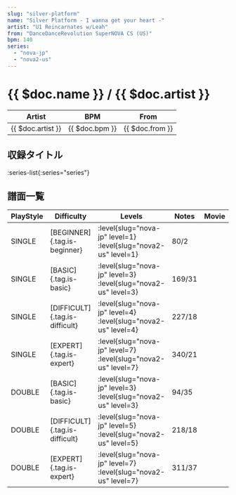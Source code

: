```yaml
---
slug: "silver-platform"
name: "Silver Platform - I wanna get your heart -"
artist: "U1 Reincarnates w/Leah"
from: "DanceDanceRevolution SuperNOVA CS (US)"
bpm: 140
series:
  - "nova-jp"
  - "nova2-us"
---
```


# {{ $doc.name }} / {{ $doc.artist }}

|Artist|BPM|From|
|------|---|----|
|{{ $doc.artist }}|{{ $doc.bpm }}|{{ $doc.from }}|

## 収録タイトル

:series-list{:series="series"}

## 譜面一覧

|PlayStyle|Difficulty|Levels|Notes|Movie|
|---------|----------|------|-----|-----|
|SINGLE|[BEGINNER]{.tag.is-beginner}|:level{slug="nova-jp" level=1} :level{slug="nova2-us" level=1}|80/2||
|SINGLE|[BASIC]{.tag.is-basic}|:level{slug="nova-jp" level=3} :level{slug="nova2-us" level=3}|169/31||
|SINGLE|[DIFFICULT]{.tag.is-difficult}|:level{slug="nova-jp" level=4} :level{slug="nova2-us" level=4}|227/18||
|SINGLE|[EXPERT]{.tag.is-expert}|:level{slug="nova-jp" level=7} :level{slug="nova2-us" level=7}|340/21||
|DOUBLE|[BASIC]{.tag.is-basic}|:level{slug="nova-jp" level=3} :level{slug="nova2-us" level=3}|94/35||
|DOUBLE|[DIFFICULT]{.tag.is-difficult}|:level{slug="nova-jp" level=5} :level{slug="nova2-us" level=5}|218/18||
|DOUBLE|[EXPERT]{.tag.is-expert}|:level{slug="nova-jp" level=7} :level{slug="nova2-us" level=7}|311/37||
